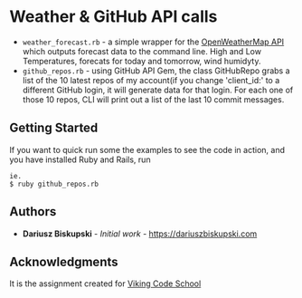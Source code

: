 #  Weather & GitHub API calls


- `weather_forecast.rb` - a simple wrapper for the [OpenWeatherMap API](http://openweathermap.org)  which outputs forecast data to the command line. High and Low Temperatures, forecats for today and tomorrow, wind humidyty.
- `github_repos.rb` -  using GitHub API Gem, the class GitHubRepo grabs a list of the 10 latest repos of my account(if you change 'client_id:' to a different GitHub login, it will generate data for that login. For each one of those 10 repos, CLI will print out a list of the last 10 commit messages.


## Getting Started

If you want to quick run some the examples to see the code in action, and you have installed Ruby and Rails, run
```
ie.
$ ruby github_repos.rb
```


## Authors

* **Dariusz Biskupski** - *Initial work* - https://dariuszbiskupski.com


## Acknowledgments

It is the assignment created for [Viking Code School](https://www.vikingcodeschool.com/)
